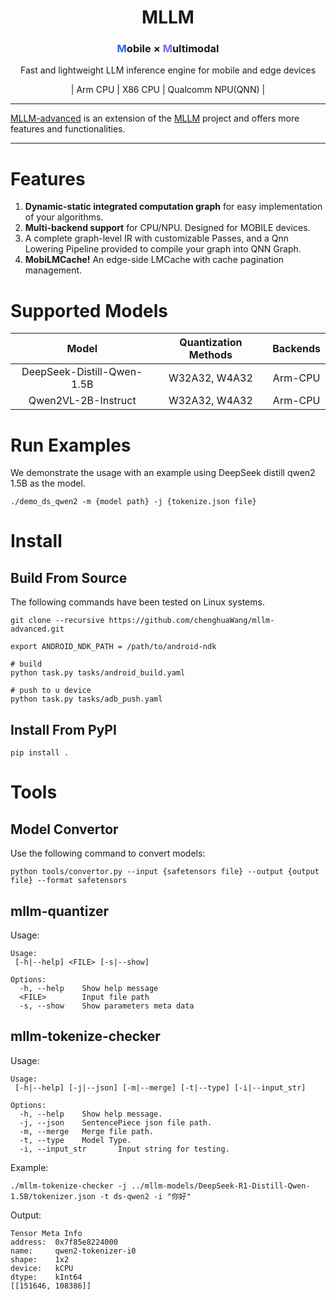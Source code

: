 <h1 align="center">
MLLM
</h1>

<h3 align="center">
<span style="color:#2563eb">M</span>obile × <span style="color:#8b5cf6">M</span>ultimodal
</h3>

<p align="center">
Fast and lightweight LLM inference engine for mobile and edge devices
</p>

<p align="center">
| Arm CPU | X86 CPU | Qualcomm NPU(QNN) |
</p>

---

[MLLM-advanced](https://github.com/chenghuaWang/mllm-advanced) is an extension of the [MLLM](https://github.com/UbiquitousLearning/mllm) project and offers more features and functionalities. 

---

# Features

1. **Dynamic-static integrated computation graph** for easy implementation of your algorithms.  
2. **Multi-backend support** for CPU/NPU. Designed for MOBILE devices.
3. A complete graph-level IR with customizable Passes, and a Qnn Lowering Pipeline provided to compile your graph into QNN Graph.  
4. **MobiLMCache!** An edge-side LMCache with cache pagination management.  

# Supported Models

| Model | Quantization Methods | Backends |
| :---: | :---: | :---: |
| DeepSeek-Distill-Qwen-1.5B | W32A32, W4A32 | Arm-CPU |
| Qwen2VL-2B-Instruct | W32A32, W4A32 | Arm-CPU |

# Run Examples

We demonstrate the usage with an example using DeepSeek distill qwen2 1.5B as the model.

```shell
./demo_ds_qwen2 -m {model path} -j {tokenize.json file}
```

# Install

## Build From Source

The following commands have been tested on Linux systems.

```shell
git clone --recursive https://github.com/chenghuaWang/mllm-advanced.git

export ANDROID_NDK_PATH = /path/to/android-ndk

# build
python task.py tasks/android_build.yaml

# push to u device
python task.py tasks/adb_push.yaml
```

## Install From PyPI

```shell
pip install .
```

# Tools

## Model Convertor

Use the following command to convert models:

```shell
python tools/convertor.py --input {safetensors file} --output {output file} --format safetensors
```

## mllm-quantizer

Usage:

```shell
Usage:
 [-h|--help] <FILE> [-s|--show]

Options:
  -h, --help    Show help message
  <FILE>        Input file path
  -s, --show    Show parameters meta data
```

## mllm-tokenize-checker

Usage:

```shell
Usage:
 [-h|--help] [-j|--json] [-m|--merge] [-t|--type] [-i|--input_str]

Options:
  -h, --help    Show help message.
  -j, --json    SentencePiece json file path.
  -m, --merge   Merge file path.
  -t, --type    Model Type.
  -i, --input_str       Input string for testing.
```

Example:

```shell
./mllm-tokenize-checker -j ../mllm-models/DeepSeek-R1-Distill-Qwen-1.5B/tokenizer.json -t ds-qwen2 -i "你好"
```

Output:

```shell
Tensor Meta Info
address:  0x7f85e8224000
name:     qwen2-tokenizer-i0
shape:    1x2
device:   kCPU
dtype:    kInt64
[[151646, 108386]]
```